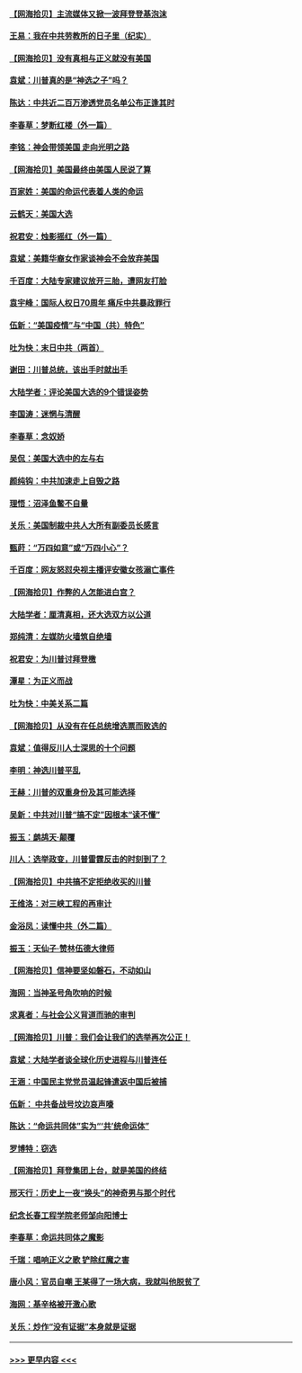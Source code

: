 #### [【网海拾贝】主流媒体又掀一波拜登登基泡沫](../pages/nsc993/n12624000.md?t=12161402) 
#### [王易：我在中共劳教所的日子里（纪实）](../pages/nsc993/n12623303.md?t=12161402) 
#### [【网海拾贝】没有真相与正义就没有美国](../pages/nsc993/n12621885.md?t=12161402) 
#### [袁斌：川普真的是“神选之子”吗？](../pages/nsc993/n12621749.md?t=12161402) 
#### [陈达：中共近二百万渗透党员名单公布正逢其时](../pages/nsc993/n12620870.md?t=12161402) 
#### [李春草：梦断红楼（外一篇）](../pages/nsc993/n12619122.md?t=12161402) 
#### [李铭：神会带领美国 走向光明之路](../pages/nsc993/n12618584.md?t=12161402) 
#### [【网海拾贝】美国最终由美国人民说了算](../pages/nsc993/n12617255.md?t=12161402) 
#### [百家姓：美国的命运代表着人类的命运](../pages/nsc993/n12615838.md?t=12161402) 
#### [云鹤天：美国大选](../pages/nsc993/n12615994.md?t=12161402) 
#### [祝君安：烛影摇红（外一篇）](../pages/nsc993/n12615975.md?t=12161402) 
#### [袁斌：美籍华裔女作家谈神会不会放弃美国](../pages/nsc993/n12615263.md?t=12161402) 
#### [千百度：大陆专家建议放开三胎，遭网友打脸](../pages/nsc993/n12614456.md?t=12161402) 
#### [袁宇峰：国际人权日70周年 痛斥中共暴政罪行](../pages/nsc993/n12611965.md?t=12161402) 
#### [伍新：“美国疫情”与“中国（共）特色”](../pages/nsc993/n12611463.md?t=12161402) 
#### [吐为快：末日中共（两首）](../pages/nsc993/n12611461.md?t=12161402) 
#### [谢田：川普总统，该出手时就出手](../pages/nsc993/n12610905.md?t=12161402) 
#### [大陆学者：评论美国大选的9个错误姿势](../pages/nsc993/n12609586.md?t=12161402) 
#### [李国涛：迷惘与清醒](../pages/nsc993/n12607532.md?t=12161402) 
#### [李春草：念奴娇](../pages/nsc993/n12607083.md?t=12161402) 
#### [吴侃：美国大选中的左与右](../pages/nsc993/n12607054.md?t=12161402) 
#### [颜纯钩：中共加速走上自毁之路](../pages/nsc993/n12606473.md?t=12161402) 
#### [理悟：沼泽鱼鳖不自量](../pages/nsc993/n12606454.md?t=12161402) 
#### [关乐：美国制裁中共人大所有副委员长感言](../pages/nsc993/n12606442.md?t=12161402) 
#### [甄莳：“万四如意”或“万四小心”？](../pages/nsc993/n12606091.md?t=12161402) 
#### [千百度：网友怒怼央视主播评安徽女孩溺亡事件](../pages/nsc993/n12605370.md?t=12161402) 
#### [【网海拾贝】作弊的人怎能进白宫？](../pages/nsc993/n12603546.md?t=12161402) 
#### [大陆学者：厘清真相，还大选双方以公道](../pages/nsc993/n12603475.md?t=12161402) 
#### [郑纯清：左媒防火墙筑自绝墙](../pages/nsc993/n12602226.md?t=12161402) 
#### [祝君安：为川普讨拜登檄](../pages/nsc993/n12602199.md?t=12161402) 
#### [潭星：为正义而战](../pages/nsc993/n12600926.md?t=12161402) 
#### [吐为快：中美关系二篇](../pages/nsc993/n12600908.md?t=12161402) 
#### [【网海拾贝】从没有在任总统增选票而败选的](../pages/nsc993/n12600435.md?t=12161402) 
#### [袁斌：值得反川人士深思的十个问题](../pages/nsc993/n12600332.md?t=12161402) 
#### [李明：神选川普平乱](../pages/nsc993/n12599751.md?t=12161402) 
#### [王赫：川普的双重身份及其可能选择](../pages/nsc993/n12599723.md?t=12161402) 
#### [吴新：中共对川普“搞不定”因根本“读不懂”](../pages/nsc993/n12599502.md?t=12161402) 
#### [振玉：鹧鸪天‧颠覆](../pages/nsc993/n12599494.md?t=12161402) 
#### [川人：选举政变，川普雷霆反击的时刻到了？](../pages/nsc993/n12599291.md?t=12161402) 
#### [【网海拾贝】中共搞不定拒绝收买的川普](../pages/nsc993/n12598955.md?t=12161402) 
#### [王维洛：对三峡工程的再审计](../pages/nsc993/n12598436.md?t=12161402) 
#### [金浴凤：读懂中共（外二篇）](../pages/nsc993/n12597943.md?t=12161402) 
#### [振玉：天仙子‧赞林伍德大律师](../pages/nsc993/n12597929.md?t=12161402) 
#### [【网海拾贝】信神要坚如磐石，不动如山](../pages/nsc993/n12597901.md?t=12161402) 
#### [海网：当神圣号角吹响的时候](../pages/nsc993/n12595891.md?t=12161402) 
#### [求真者：与社会公义背道而驰的审判](../pages/nsc993/n12595868.md?t=12161402) 
#### [【网海拾贝】川普：我们会让我们的选举再次公正！](../pages/nsc993/n12594930.md?t=12161402) 
#### [袁斌：大陆学者谈全球化历史进程与川普连任](../pages/nsc993/n12594690.md?t=12161402) 
#### [王涵：中国民主党党员温起锋遣返中国后被捕](../pages/nsc993/n12594540.md?t=12161402) 
#### [伍新： 中共备战号坟边哀声嚎](../pages/nsc993/n12593086.md?t=12161402) 
#### [陈达：“命运共同体”实为“‘共’统命运体”](../pages/nsc993/n12590865.md?t=12161402) 
#### [罗博特：窃选](../pages/nsc993/n12590619.md?t=12161402) 
#### [【网海拾贝】拜登集团上台，就是美国的终结](../pages/nsc993/n12589725.md?t=12161402) 
#### [邢天行：历史上一夜“换头”的神奇男与那个时代](../pages/nsc993/n12589424.md?t=12161402) 
#### [纪念长春工程学院老师邹向阳博士](../pages/nsc993/n12585390.md?t=12161402) 
#### [李春草：命运共同体之魔影](../pages/nsc993/n12585026.md?t=12161402) 
#### [千瑞：唱响正义之歌 铲除红魔之害](../pages/nsc993/n12585002.md?t=12161402) 
#### [唐小风：官员自嘲 王某得了一场大病，我就叫他脱贫了](../pages/nsc993/n12584981.md?t=12161402) 
#### [海网：基辛格被开激心歌](../pages/nsc993/n12584946.md?t=12161402) 
#### [关乐：炒作“没有证据”本身就是证据](../pages/nsc993/n12583146.md?t=12161402) 

----
#### [ >>> 更早内容 <<< ](../indexes/nsc993-earlier.md)
